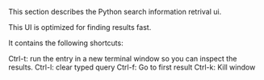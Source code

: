 

This section describes the Python search information retrival ui.

This UI is optimized for finding results fast.

It contains the following shortcuts:

Ctrl-t: run the entry in a new terminal window so you can inspect the results.
Ctrl-l: clear typed query
Ctrl-f: Go to first result
Ctrl-k: Kill window
